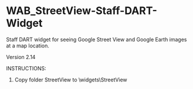 # WAB_StreetView-Staff-DART-Widget
Staff DART widget for seeing Google Street View and Google Earth images at a map location.

Version 2.14

INSTRUCTIONS:
1. Copy folder StreetView to \widgets\StreetView
